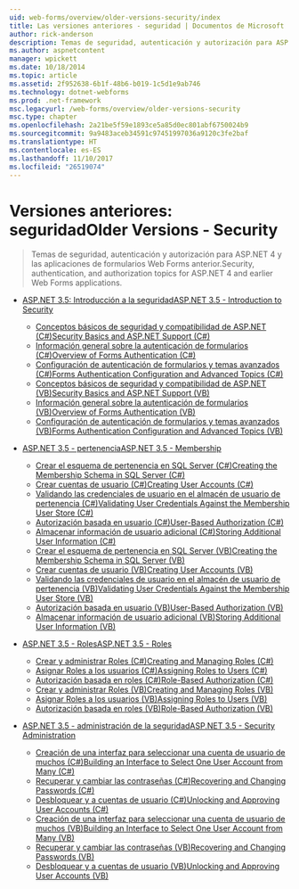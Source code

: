 ```yaml
---
uid: web-forms/overview/older-versions-security/index
title: Las versiones anteriores - seguridad | Documentos de Microsoft
author: rick-anderson
description: Temas de seguridad, autenticación y autorización para ASP.NET 4 y las aplicaciones de formularios Web Forms anterior.
ms.author: aspnetcontent
manager: wpickett
ms.date: 10/18/2014
ms.topic: article
ms.assetid: 2f952638-6b1f-48b6-b019-1c5d1e9ab746
ms.technology: dotnet-webforms
ms.prod: .net-framework
msc.legacyurl: /web-forms/overview/older-versions-security
msc.type: chapter
ms.openlocfilehash: 2a21be5f59e1893ce5a85d0ec801abf6750024b9
ms.sourcegitcommit: 9a9483aceb34591c97451997036a9120c3fe2baf
ms.translationtype: HT
ms.contentlocale: es-ES
ms.lasthandoff: 11/10/2017
ms.locfileid: "26519074"
---
```

<a name="older-versions---security"></a><span data-ttu-id="3f382-103">Versiones anteriores: seguridad</span><span class="sxs-lookup"><span data-stu-id="3f382-103">Older Versions - Security</span></span>
====================
> <span data-ttu-id="3f382-104">Temas de seguridad, autenticación y autorización para ASP.NET 4 y las aplicaciones de formularios Web Forms anterior.</span><span class="sxs-lookup"><span data-stu-id="3f382-104">Security, authentication, and authorization topics for ASP.NET 4 and earlier Web Forms applications.</span></span>


- [<span data-ttu-id="3f382-105">ASP.NET 3.5: Introducción a la seguridad</span><span class="sxs-lookup"><span data-stu-id="3f382-105">ASP.NET 3.5 - Introduction to Security</span></span>](introduction/index.md)

    - [<span data-ttu-id="3f382-106">Conceptos básicos de seguridad y compatibilidad de ASP.NET (C#)</span><span class="sxs-lookup"><span data-stu-id="3f382-106">Security Basics and ASP.NET Support (C#)</span></span>](introduction/security-basics-and-asp-net-support-cs.md)
    - [<span data-ttu-id="3f382-107">Información general sobre la autenticación de formularios (C#)</span><span class="sxs-lookup"><span data-stu-id="3f382-107">Overview of Forms Authentication (C#)</span></span>](introduction/an-overview-of-forms-authentication-cs.md)
    - [<span data-ttu-id="3f382-108">Configuración de autenticación de formularios y temas avanzados (C#)</span><span class="sxs-lookup"><span data-stu-id="3f382-108">Forms Authentication Configuration and Advanced Topics (C#)</span></span>](introduction/forms-authentication-configuration-and-advanced-topics-cs.md)
    - [<span data-ttu-id="3f382-109">Conceptos básicos de seguridad y compatibilidad de ASP.NET (VB)</span><span class="sxs-lookup"><span data-stu-id="3f382-109">Security Basics and ASP.NET Support (VB)</span></span>](introduction/security-basics-and-asp-net-support-vb.md)
    - [<span data-ttu-id="3f382-110">Información general sobre la autenticación de formularios (VB)</span><span class="sxs-lookup"><span data-stu-id="3f382-110">Overview of Forms Authentication (VB)</span></span>](introduction/an-overview-of-forms-authentication-vb.md)
    - [<span data-ttu-id="3f382-111">Configuración de autenticación de formularios y temas avanzados (VB)</span><span class="sxs-lookup"><span data-stu-id="3f382-111">Forms Authentication Configuration and Advanced Topics (VB)</span></span>](introduction/forms-authentication-configuration-and-advanced-topics-vb.md)
- [<span data-ttu-id="3f382-112">ASP.NET 3.5 - pertenencia</span><span class="sxs-lookup"><span data-stu-id="3f382-112">ASP.NET 3.5 - Membership</span></span>](membership/index.md)

    - [<span data-ttu-id="3f382-113">Crear el esquema de pertenencia en SQL Server (C#)</span><span class="sxs-lookup"><span data-stu-id="3f382-113">Creating the Membership Schema in SQL Server (C#)</span></span>](membership/creating-the-membership-schema-in-sql-server-cs.md)
    - [<span data-ttu-id="3f382-114">Crear cuentas de usuario (C#)</span><span class="sxs-lookup"><span data-stu-id="3f382-114">Creating User Accounts (C#)</span></span>](membership/creating-user-accounts-cs.md)
    - [<span data-ttu-id="3f382-115">Validando las credenciales de usuario en el almacén de usuario de pertenencia (C#)</span><span class="sxs-lookup"><span data-stu-id="3f382-115">Validating User Credentials Against the Membership User Store (C#)</span></span>](membership/validating-user-credentials-against-the-membership-user-store-cs.md)
    - [<span data-ttu-id="3f382-116">Autorización basada en usuario (C#)</span><span class="sxs-lookup"><span data-stu-id="3f382-116">User-Based Authorization (C#)</span></span>](membership/user-based-authorization-cs.md)
    - [<span data-ttu-id="3f382-117">Almacenar información de usuario adicional (C#)</span><span class="sxs-lookup"><span data-stu-id="3f382-117">Storing Additional User Information (C#)</span></span>](membership/storing-additional-user-information-cs.md)
    - [<span data-ttu-id="3f382-118">Crear el esquema de pertenencia en SQL Server (VB)</span><span class="sxs-lookup"><span data-stu-id="3f382-118">Creating the Membership Schema in SQL Server (VB)</span></span>](membership/creating-the-membership-schema-in-sql-server-vb.md)
    - [<span data-ttu-id="3f382-119">Crear cuentas de usuario (VB)</span><span class="sxs-lookup"><span data-stu-id="3f382-119">Creating User Accounts (VB)</span></span>](membership/creating-user-accounts-vb.md)
    - [<span data-ttu-id="3f382-120">Validando las credenciales de usuario en el almacén de usuario de pertenencia (VB)</span><span class="sxs-lookup"><span data-stu-id="3f382-120">Validating User Credentials Against the Membership User Store (VB)</span></span>](membership/validating-user-credentials-against-the-membership-user-store-vb.md)
    - [<span data-ttu-id="3f382-121">Autorización basada en usuario (VB)</span><span class="sxs-lookup"><span data-stu-id="3f382-121">User-Based Authorization (VB)</span></span>](membership/user-based-authorization-vb.md)
    - [<span data-ttu-id="3f382-122">Almacenar información de usuario adicional (VB)</span><span class="sxs-lookup"><span data-stu-id="3f382-122">Storing Additional User Information (VB)</span></span>](membership/storing-additional-user-information-vb.md)
- [<span data-ttu-id="3f382-123">ASP.NET 3.5 - Roles</span><span class="sxs-lookup"><span data-stu-id="3f382-123">ASP.NET 3.5 - Roles</span></span>](roles/index.md)

    - [<span data-ttu-id="3f382-124">Crear y administrar Roles (C#)</span><span class="sxs-lookup"><span data-stu-id="3f382-124">Creating and Managing Roles (C#)</span></span>](roles/creating-and-managing-roles-cs.md)
    - [<span data-ttu-id="3f382-125">Asignar Roles a los usuarios (C#)</span><span class="sxs-lookup"><span data-stu-id="3f382-125">Assigning Roles to Users (C#)</span></span>](roles/assigning-roles-to-users-cs.md)
    - [<span data-ttu-id="3f382-126">Autorización basada en roles (C#)</span><span class="sxs-lookup"><span data-stu-id="3f382-126">Role-Based Authorization (C#)</span></span>](roles/role-based-authorization-cs.md)
    - [<span data-ttu-id="3f382-127">Crear y administrar Roles (VB)</span><span class="sxs-lookup"><span data-stu-id="3f382-127">Creating and Managing Roles (VB)</span></span>](roles/creating-and-managing-roles-vb.md)
    - [<span data-ttu-id="3f382-128">Asignar Roles a los usuarios (VB)</span><span class="sxs-lookup"><span data-stu-id="3f382-128">Assigning Roles to Users (VB)</span></span>](roles/assigning-roles-to-users-vb.md)
    - [<span data-ttu-id="3f382-129">Autorización basada en roles (VB)</span><span class="sxs-lookup"><span data-stu-id="3f382-129">Role-Based Authorization (VB)</span></span>](roles/role-based-authorization-vb.md)
- [<span data-ttu-id="3f382-130">ASP.NET 3.5 - administración de la seguridad</span><span class="sxs-lookup"><span data-stu-id="3f382-130">ASP.NET 3.5 - Security Administration</span></span>](admin/index.md)

    - [<span data-ttu-id="3f382-131">Creación de una interfaz para seleccionar una cuenta de usuario de muchos (C#)</span><span class="sxs-lookup"><span data-stu-id="3f382-131">Building an Interface to Select One User Account from Many (C#)</span></span>](admin/building-an-interface-to-select-one-user-account-from-many-cs.md)
    - [<span data-ttu-id="3f382-132">Recuperar y cambiar las contraseñas (C#)</span><span class="sxs-lookup"><span data-stu-id="3f382-132">Recovering and Changing Passwords (C#)</span></span>](admin/recovering-and-changing-passwords-cs.md)
    - [<span data-ttu-id="3f382-133">Desbloquear y a cuentas de usuario (C#)</span><span class="sxs-lookup"><span data-stu-id="3f382-133">Unlocking and Approving User Accounts (C#)</span></span>](admin/unlocking-and-approving-user-accounts-cs.md)
    - [<span data-ttu-id="3f382-134">Creación de una interfaz para seleccionar una cuenta de usuario de muchos (VB)</span><span class="sxs-lookup"><span data-stu-id="3f382-134">Building an Interface to Select One User Account from Many (VB)</span></span>](admin/building-an-interface-to-select-one-user-account-from-many-vb.md)
    - [<span data-ttu-id="3f382-135">Recuperar y cambiar las contraseñas (VB)</span><span class="sxs-lookup"><span data-stu-id="3f382-135">Recovering and Changing Passwords (VB)</span></span>](admin/recovering-and-changing-passwords-vb.md)
    - [<span data-ttu-id="3f382-136">Desbloquear y a cuentas de usuario (VB)</span><span class="sxs-lookup"><span data-stu-id="3f382-136">Unlocking and Approving User Accounts (VB)</span></span>](admin/unlocking-and-approving-user-accounts-vb.md)

